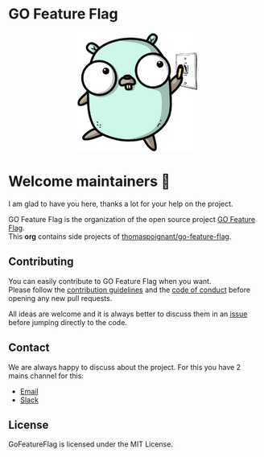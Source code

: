 # GO Feature Flag
<p align="center">
  <img width="250" height="238" src="https://raw.githubusercontent.com/thomaspoignant/go-feature-flag/main/logo.png" alt="go-feature-flag logo" />
</p>

# Welcome maintainers 👋
I am glad to have you here, thanks a lot for your help on the project.

GO Feature Flag is the organization of the open source project [GO Feature Flag](https://gofeatureflag.org).  
This **org** contains side projects of [thomaspoignant/go-feature-flag](https://code.gofeatureflag.org).

## Contributing
You can easily contribute to GO Feature Flag when you want.  
Please follow the [contribution guidelines](https://github.com/thomaspoignant/go-feature-flag/blob/main/CONTRIBUTING.md) and the [code of conduct](https://github.com/thomaspoignant/go-feature-flag/blob/main/CODE_OF_CONDUCT.md) before opening any new pull requests.

All ideas are welcome and it is always better to discuss them in an [issue](https://github.com/thomaspoignant/go-feature-flag/issues) before jumping directly to the code.

## Contact
We are always happy to discuss about the project.
For this you have 2 mains channel for this:
- [Email](mailto:contact@gofeatureflag.org)
- [Slack](https://gophers.slack.com/messages/go-feature-flag)

## License
GoFeatureFlag is licensed under the MIT License.